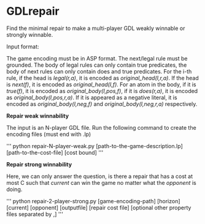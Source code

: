 # GDLrepair

Find the minimal repair to make a multi-player GDL weakly winnable or strongly winnable.

Input format:

The game encoding must be in ASP format. The next/legal rule must be grounded. The body of legal rules can only contain true predicates, the body of next rules can only contain does and true predicates. For the i-th rule, if the head is *legal(r,a)*, it is encoded as *original_head(I,r,a)*. If the head is *next(f)*, it is encoded as *original_head(I,f)*. For an atom in the body,
if it is *true(f)*, it is encoded as *original_body(I,pos,f)*, if it is *does(r,a)*, it is encoded as *original_body(I,pos,r,a)*.
If it is appeared as a negative literal, it is encoded as *original_body(I,neg,f)* and *original_body(I,neg,r,a)* respectively. 
 

**Repair weak winnability**

The input is an N-player GDL file. Run the following command to create the encoding files (must end with .lp)

'''
python repair-N-player-weak.py [path-to-the-game-description.lp] [path-to-the-cost-file] [cost bound]
'''

**Repair strong winnability**

Here, we can only answer the question, is there a repair that has a cost at most C such that *current* can win the game no matter what the *opponent* is doing.

'''
python repair-2-player-strong.py [game-encoding-path] [horizon] [current] [opponent] [outputfile] [repair cost file] [optional other property files separated by ,]
'''
